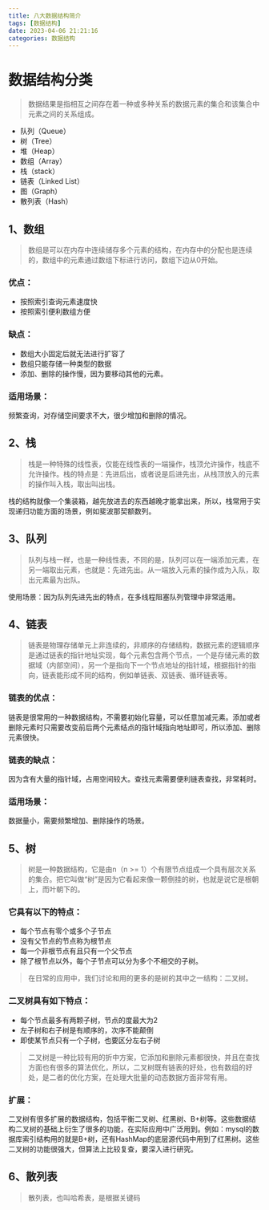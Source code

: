 ```yaml
---
title: 八大数据结构简介
tags: [数据结构]
date: 2023-04-06 21:21:16
categories: 数据结构
---
```


# 数据结构分类
> 数据结果是指相互之间存在着一种或多种关系的数据元素的集合和该集合中元素之间的关系组成。
* 队列（Queue）
* 树（Tree）
* 堆（Heap）
* 数组（Array）
* 栈（stack）
* 链表（Linked List）
* 图（Graph）
* 散列表（Hash）

## 1、数组
> 数组是可以在内存中连续储存多个元素的结构，在内存中的分配也是连续的，数组中的元素通过数组下标进行访问，数组下边从0开始。

### 优点：
* 按照索引查询元素速度快
* 按照索引便利数组方便

### 缺点：
* 数组大小固定后就无法进行扩容了
* 数组只能存储一种类型的数据
* 添加、删除的操作慢，因为要移动其他的元素。

### 适用场景：
频繁查询，对存储空间要求不大，很少增加和删除的情况。

## 2、栈
> 栈是一种特殊的线性表，仅能在线性表的一端操作，栈顶允许操作，栈底不允许操作。栈的特点是：先进后出，或者说是后进先出，从栈顶放入的元素的操作叫入栈，取出叫出栈。

栈的结构就像一个集装箱，越先放进去的东西越晚才能拿出来，所以，栈常用于实现递归功能方面的场景，例如斐波那契额数列。

## 3、队列
> 队列与栈一样，也是一种线性表，不同的是，队列可以在一端添加元素，在另一端取出元素，也就是：先进先出。从一端放入元素的操作成为入队，取出元素最为出队。

使用场景：因为队列先进先出的特点，在多线程阻塞队列管理中非常适用。

## 4、链表
> 链表是物理存储单元上非连续的，非顺序的存储结构，数据元素的逻辑顺序是通过链表的指针地址实现，每个元素包含两个节点，一个是存储元素的数据域（内部空间），另一个是指向下一个节点地址的指针域，根据指针的指向，链表能形成不同的结构，例如单链表、双链表、循环链表等。

### 链表的优点：
链表是很常用的一种数据结构，不需要初始化容量，可以任意加减元素。添加或者删除元素时只需要改变前后两个元素结点的指针域指向地址即可，所以添加、删除元素很快。

### 链表的缺点：
因为含有大量的指针域，占用空间较大。查找元素需要便利链表查找，非常耗时。

### 适用场景：
数据量小，需要频繁增加、删除操作的场景。

## 5、树
> 树是一种数据结构，它是由n（n >= 1）个有限节点组成一个具有层次关系的集合。把它叫做“树”是因为它看起来像一颗倒挂的树，也就是说它是根朝上，而叶朝下的。
### 它具有以下的特点：
* 每个节点有零个或多个子节点
* 没有父节点的节点称为根节点
* 每一个非根节点有且只有一个父节点
* 除了根节点以外，每个子节点可以分为多个不相交的子树。

> 在日常的应用中，我们讨论和用的更多的是树的其中之一结构：二叉树。

### 二叉树具有如下特点：
* 每个节点最多有两颗子树，节点的度最大为2
* 左子树和右子树是有顺序的，次序不能颠倒
* 即使某节点只有一个子树，也要区分左右子树

> 二叉树是一种比较有用的折中方案，它添加和删除元素都很快，并且在查找方面也有很多的算法优化，所以，二叉树既有链表的好处，也有数组的好处，是二者的优化方案，在处理大批量的动态数据方面非常有用。

### 扩展：
二叉树有很多扩展的数据结构，包括平衡二叉树、红黑树、B+树等。这些数据结构二叉树的基础上衍生了很多的功能，在实际应用中广泛用到。例如：mysql的数据库索引结构用的就是B+树，还有HashMap的底层源代码中用到了红黑树。这些二叉树的功能很强大，但算法上比较复查，要深入进行研究。

## 6、散列表
> 散列表，也叫哈希表，是根据关键码
